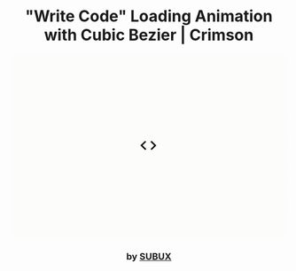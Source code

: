 <div align="center">

# "Write Code" Loading Animation with Cubic Bezier | Crimson

<img src="admin/base.gif">

### by <a href="https://github.com/python019">SUBUX</a>

</div>
